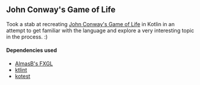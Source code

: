 ## John Conway's Game of Life

Took a stab at recreating [John Conway's Game of Life](https://en.wikipedia.org/wiki/Conway%27s_Game_of_Life) in Kotlin in an attempt to get familiar with the language and explore a very interesting topic in the process. :)

#### Dependencies used
- [AlmasB's FXGL](https://github.com/AlmasB/FXGL)
- [ktlint](https://github.com/pinterest/ktlint)
- [kotest](https://github.com/kotest/kotest)
